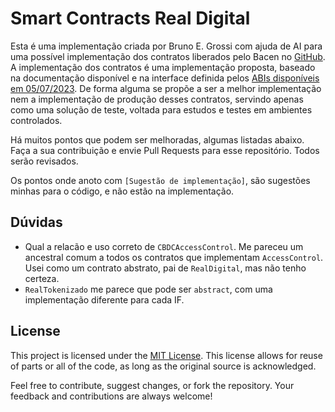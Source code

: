 # Smart Contracts Real Digital

Esta é uma implementação criada por Bruno E. Grossi com ajuda de AI para uma possível implementação dos contratos liberados pelo Bacen no [GitHub](https://github.com/bacen/pilotord-kit-onboarding). A implementação dos contratos é uma implementação proposta, baseado na documentação disponível e na interface definida pelos [ABIs disponíveis em 05/07/2023](https://github.com/bacen/pilotord-kit-onboarding/tree/a27aecb4650557d82009282f79508753de3b6544/abi). De forma alguma se propõe a ser a melhor implementação nem a implementação de produção desses contratos, servindo apenas como uma solução de teste, voltada para estudos e testes em ambientes controlados.

Há muitos pontos que podem ser melhoradas, algumas listadas abaixo. Faça a sua contribuição e envie Pull Requests para esse repositório. Todos serão revisados.

Os pontos onde anoto com `[Sugestão de implementação]`, são sugestões minhas para o código, e não estão na implementação.

## Dúvidas

- Qual a relacão e uso correto de `CBDCAccessControl`. Me pareceu um ancestral comum a todos os contratos que implementam `AccessControl`. Usei como um contrato abstrato, pai de `RealDigital`, mas não tenho certeza.
- `RealTokenizado` me parece que pode ser `abstract`, com uma implementação diferente para cada IF.

## License

This project is licensed under the [MIT License](https://opensource.org/licenses/MIT). This license allows for reuse of parts or all of the code, as long as the original source is acknowledged.

Feel free to contribute, suggest changes, or fork the repository. Your feedback and contributions are always welcome!